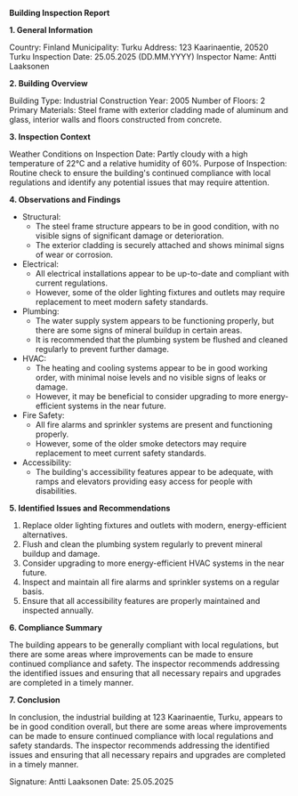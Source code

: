 **Building Inspection Report**

**1. General Information**

Country: Finland
Municipality: Turku
Address: 123 Kaarinaentie, 20520 Turku
Inspection Date: 25.05.2025 (DD.MM.YYYY)
Inspector Name: Antti Laaksonen

**2. Building Overview**

Building Type: Industrial
Construction Year: 2005
Number of Floors: 2
Primary Materials: Steel frame with exterior cladding made of aluminum and glass, interior walls and floors constructed from concrete.

**3. Inspection Context**

Weather Conditions on Inspection Date: Partly cloudy with a high temperature of 22°C and a relative humidity of 60%.
Purpose of Inspection: Routine check to ensure the building's continued compliance with local regulations and identify any potential issues that may require attention.

**4. Observations and Findings**

* Structural:
	+ The steel frame structure appears to be in good condition, with no visible signs of significant damage or deterioration.
	+ The exterior cladding is securely attached and shows minimal signs of wear or corrosion.
* Electrical:
	+ All electrical installations appear to be up-to-date and compliant with current regulations.
	+ However, some of the older lighting fixtures and outlets may require replacement to meet modern safety standards.
* Plumbing:
	+ The water supply system appears to be functioning properly, but there are some signs of mineral buildup in certain areas.
	+ It is recommended that the plumbing system be flushed and cleaned regularly to prevent further damage.
* HVAC:
	+ The heating and cooling systems appear to be in good working order, with minimal noise levels and no visible signs of leaks or damage.
	+ However, it may be beneficial to consider upgrading to more energy-efficient systems in the near future.
* Fire Safety:
	+ All fire alarms and sprinkler systems are present and functioning properly.
	+ However, some of the older smoke detectors may require replacement to meet current safety standards.
* Accessibility:
	+ The building's accessibility features appear to be adequate, with ramps and elevators providing easy access for people with disabilities.

**5. Identified Issues and Recommendations**

1. Replace older lighting fixtures and outlets with modern, energy-efficient alternatives.
2. Flush and clean the plumbing system regularly to prevent mineral buildup and damage.
3. Consider upgrading to more energy-efficient HVAC systems in the near future.
4. Inspect and maintain all fire alarms and sprinkler systems on a regular basis.
5. Ensure that all accessibility features are properly maintained and inspected annually.

**6. Compliance Summary**

The building appears to be generally compliant with local regulations, but there are some areas where improvements can be made to ensure continued compliance and safety. The inspector recommends addressing the identified issues and ensuring that all necessary repairs and upgrades are completed in a timely manner.

**7. Conclusion**

In conclusion, the industrial building at 123 Kaarinaentie, Turku, appears to be in good condition overall, but there are some areas where improvements can be made to ensure continued compliance with local regulations and safety standards. The inspector recommends addressing the identified issues and ensuring that all necessary repairs and upgrades are completed in a timely manner.

Signature: Antti Laaksonen
Date: 25.05.2025